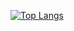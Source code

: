 [![Top Langs](https://github-readme-stats.vercel.app/api/top-langs/?username=zihoffman7&langs_count=16&layout=compact)](https://github.com/anuraghazra/github-readme-stats)


<!--
**zihoffman7/zihoffman7** is a ✨ _special_ ✨ repository because its `README.md` (this file) appears on your GitHub profile.

Here are some ideas to get you started:

- 🔭 I’m currently working on ...
- 🌱 I’m currently learning ...
- 👯 I’m looking to collaborate on ...
- 🤔 I’m looking for help with ...
- 💬 Ask me about ...
- 📫 How to reach me: ...
- 😄 Pronouns: ...
- ⚡ Fun fact: ...
-->
